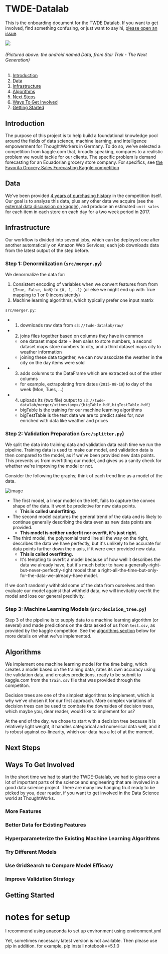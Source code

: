 # TWDE-Datalab
This is the onboarding document for the TWDE Datalab. If you want to get involved, find something confusing, or just want to say hi, [please open an issue](https://github.com/emilyagras/kaggle-favorita/issues).


![](http://i0.kym-cdn.com/photos/images/original/001/268/288/04a.gif)
###### (Pictured above: the android named Data, from Star Trek - The Next Generation)

1. [Introduction](https://github.com/emilyagras/kaggle-favorita/blob/master/README.md#introduction)
1. [Data](https://github.com/emilyagras/kaggle-favorita/blob/master/README.md#data)
1. [Infrastructure](https://github.com/emilyagras/kaggle-favorita/blob/master/README.md#infrastructure)
1. [Algorithms](https://github.com/emilyagras/kaggle-favorita/blob/master/README.md#algorithms)
1. [Next Steps](https://github.com/emilyagras/kaggle-favorita/blob/master/README.md#next-steps)
1. [Ways To Get Involved](https://github.com/emilyagras/kaggle-favorita/blob/master/README.md#ways-to-get-involved)
1. [Getting Started](https://github.com/emilyagras/kaggle-favorita/blob/master/README.md#getting-started)


## Introduction
The purpose of this project is to help build a foundational knowledge pool around the fields of data science, machine learning, and intelligence empowerment for ThoughtWorkers in Germany. To do so, we've selected a competition from kaggle.com that, broadly speaking, compares to a realistic problem we would tackle for our clients. The specific problem is demand forecasting for an Ecuadorian grocery store company. For specifics, see [the Favorita Grocery Sales Forecasting Kaggle competition](https://www.kaggle.com/c/favorita-grocery-sales-forecasting)

## Data

We've been provided [4 years of purchasing history](https://www.kaggle.com/c/favorita-grocery-sales-forecasting/data) in the competition itself. Our goal is to analyze this data, plus any other data we acquire (see the [external data discussion on kaggle](https://www.kaggle.com/c/favorita-grocery-sales-forecasting/discussion/41537)), and produce an estimated `unit sales` for each item in each store on each day for a two week period in 2017. 


## Infrastructure

Our workflow is divided into several jobs, which can be deployed one after another automatically on Amazon Web Services; each job downloads data from the latest output of the step before.

### Step 1: Denormilization (`src/merger.py`)
We denormalize the data for: 
  1. Consistent encoding of variables when we convert features from from `{True, False, NaN}` to `{0, 1, -1}` (or else we might end up with True mapping to 1 or 0 inconsistently)
  2. Machine learning algorithms, which typically prefer one input matrix

`src/merger.py`:
  - 1. downloads raw data from `s3://twde-datalab/raw/`
  - 2. joins files together based on columns they have in common
    - one dataset maps date + item sales to store numbers, a second dataset maps store numbers to city, and a third dataset maps city to weather information
    - joining these data together, we can now associate the weather in the city on the day items were sold
  - 3. adds columns to the DataFrame which are extracted out of the other columns
    - for example, extrapolating from dates (`2015-08-10`) to  day of the week (Mon, Tues, ...)
  - 4. uploads its (two file) output to `s3://twde-datalab/merger/<timestamp>/{bigTable.hdf,bigTestTable.hdf}`
    - bigTable is the training for our machine learning algorithms
    - bigTestTable is the test data we are to predict sales for, now enriched with data like weather and prices

### Step 2: Validation Preparation (`src/splitter.py`)
We split the data into training data and validation data each time we run the pipeline. Training data is used to make our model, and validation data is then compared to the model, as if we've been provided new data points. This prevents us from overfitting our model, and gives us a sanity check for whether we're improving the model or not.

Consider the following the graphs; think of each trend line as a model of the data.

![image](https://user-images.githubusercontent.com/8107614/33661598-f91a92c6-da88-11e7-8a69-8c83fdf44ab1.png)

- The first model, a linear model on the left, fails to capture the convex shape of the data. It wont be predictive for new data points.
  - **This is called underfitting.**
- The second model captures the general trend of the data and is likely to continue generally describing the data even as new data points are provided. 
  - **This model is neither underfit nor overfit, it's just right.**
- The third model, the polynomial trend line all the way on the right, describes the data we have perfectly, but it's unlikely to be accurate for data points further down the x axis, if it were ever provided new data. 
  - **This is called overfitting.**
  - It's tempting to overfit a model because of how well it describes the data we already have, but it's much better to have a generally-right-but-never-perfectly-right model than a right-all-the-time-but-only-for-the-data-we-already-have model. 

If we don't randomly withhold some of the data from ourselves and then evaluate our model against that withheld data, we will inevitably overfit the model and lose our general preditivity.

### Step 3: Machine Learning Models (`src/decision_tree.py`)
Step 3 of the pipeline is to supply data to a machine learning algorithm (or several) and made predictions on the data asked of us from `test.csv`, as provided by the kaggle competiton. See the [algorithms section](https://github.com/emilyagras/kaggle-favorita/blob/master/README.md#algorithms) below for more details on what we've implemented.

## Algorithms
We implement one machine learning model for the time being, which creates a model based on the training data, rates its own accuracy using the validation data, and creates predictions, ready to be submit to kaggle.com from the `train.csv` file that was provided through the competiton.

Decision trees are one of the simplest algorithms to implement, which is why we've chosen it for our first approach. More complex variations of decision trees can be used to combate the downsides of decision trees, which maybe you, dear reader, would like to implement for us?

At the end of the day, we chose to start with a decision tree because it is relatively light weight, it handles categorical and numerical data well, and it is robust against co-linearity, which our data has a lot of at the moment. 


## Next Steps

## Ways To Get Involved
In the short time we had to start the TWDE-Datalab, we had to gloss over a lot of important parts of the science and engineering that are involved in a good data science project. There are many low hanging fruit ready to be picked by you, dear reader, if you want to get involved in the Data Science world at ThoughtWorks.

### More Features
### Better Data for Existing Features
### Hyperparameterize the Existing Machine Learning Algorithms
### Try Different Models
### Use GridSearch to Compare Model Efficacy
### Improve Validation Strategy 

## Getting Started

# notes for setup
I recommend using anaconda to set up environment using environment.yml

Yet, sometimes necessary latest version is not available. Then please use pip in addition. 
for example,
pip install notebook==5.1.0
